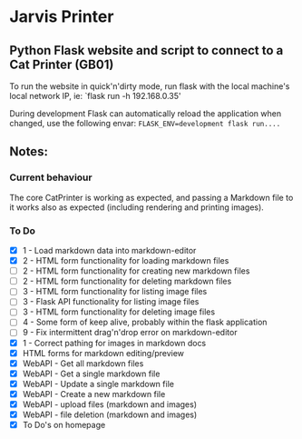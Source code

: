 # Jarvis Printer
## Python Flask website and script to connect to a Cat Printer (GB01)

To run the website in quick'n'dirty mode, run flask with the local machine's local network IP, ie: `flask run -h 192.168.0.35'

During development Flask can automatically reload the application when changed, use the following envar: `FLASK_ENV=development flask run....`


## Notes:

### Current behaviour
The core CatPrinter is working as expected, and passing a Markdown file to it works also as expected (including rendering and printing images).

### To Do
 - [X] 1 - Load markdown data into markdown-editor
 - [X] 2 - HTML form functionality for loading markdown files
 - [ ] 2 - HTML form functionality for creating new markdown files
 - [ ] 2 - HTML form functionality for deleting markdown files
 - [ ] 3 - HTML form functionality for listing image files
 - [ ] 3 - Flask API functionality for listing image files
 - [ ] 3 - HTML form functionality for deleting image files
 - [ ] 4 - Some form of keep alive, probably within the flask application
 - [ ] 9 - Fix intermittent drag'n'drop error on markdown-editor
 - [X] 1 - Correct pathing for images in markdown docs
 - [X] HTML forms for markdown editing/preview 
 - [X] WebAPI - Get all markdown files
 - [X] WebAPI - Get a single markdown file
 - [X] WebAPI - Update a single markdown file
 - [X] WebAPI - Create a new markdown file
 - [X] WebAPI - upload files (markdown and images)
 - [X] WebAPI - file deletion (markdown and images)
 - [X] To Do's on homepage
